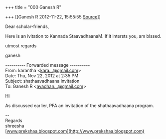 +++
title = "000 Ganesh R"

+++
[[Ganesh R	2012-11-22, 15:55:55 [Source](https://groups.google.com/g/bvparishat/c/5l2pmbU5n6w)]]



Dear scholar-friends,  
  
Here is an ivitation to Kannada StaavadhaanaM. If it intersts you, am blssed.  
  
utmost regards  
  
ganesh  
  
  
---------- Forwarded message ----------  
From: karantha \<[kara...@gmail.com]()\>  
Date: Thu, Nov 22, 2012 at 2:35 PM  
Subject: shathaavadhaana invitation  
To: Ganesh R \<[avadhan...@gmail.com]()\>  
  
  
  
Hi  
  
As discussed earlier, PFA an invitation of the shathaavadhaana program.  
  
  
  
  
--  
Regards  
shreesha  
[www.prekshaa.blogspot.com](http://www.prekshaa.blogspot.com)  

